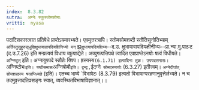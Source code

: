 ```yaml
---
index:  8.3.82
sutra:  अग्नेः स्तुत्स्तोमसोमाः
vritti:  nyasa
---
```


पदादिसकारत्वात प्रतिषेधे प्राप्तेऽयमारभ्यते। एवमुत्तरत्रापि। स्तोमसोमशब्दी स्तौतिसुनोतिभ्याम् `अर्तिस्तुसुहुरुसृधुक्षिक्षुभायावापदियक्षिनिभ्यो मन्` झ्र्`क्षुभायापदियक्षिभ्य`--द.उ. क्षुभायावापदियक्षीनीभ्यः--प्रा.न्या.मु.पाठःट (द.उ.7.26) इति मन्प्रत्ययं विधाय व्युत्पाद्येते। अव्युगत्पत्तिपक्षे त्वादित एवाप्राप्तेऽनयोः षत्वं विधीयते। `अग्निष्टुत्` इति। अग्नावुपपदे स्तौतेः क्विप। ह्रस्यस्य` (6.1.71) इत्यादिना तुक। उपपदसमासः। `अग्निष्टोभः` इति। षष्ठीसमासः `अग्निषोमौ` इति। द्वन्द्वः, `ईदग्ने` सोमदरुणयोः` (6.3.27) इतीत्त्वम्। `अग्नेर्दीर्घात् सोमशब्दस्य षत्वभिध्यते` (इति)। एतच्च भाष्ये `विभाषेटः (8.3.79) इत्यतो विभाषाग्परहणानुवृत्तेर्लभ्यते। न च तदमुवृत्तादतिप्रसङ्गः स्यात्, व्यवस्थितविभाषाविज्ञानात्।।

